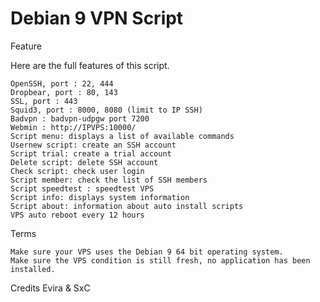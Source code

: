 # Debian 9 VPN Script

Feature

Here are the full features of this script.

    OpenSSH, port : 22, 444
    Dropbear, port : 80, 143
    SSL, port : 443
    Squid3, port : 8000, 8080 (limit to IP SSH)
    Badvpn : badvpn-udpgw port 7200
    Webmin : http://IPVPS:10000/
    Script menu: displays a list of available commands
    Usernew script: create an SSH account
    Script trial: create a trial account
    Delete script: delete SSH account
    Check script: check user login
    Script member: check the list of SSH members
    Script speedtest : speedtest VPS
    Script info: displays system information
    Script about: information about auto install scripts
    VPS auto reboot every 12 hours

Terms

    Make sure your VPS uses the Debian 9 64 bit operating system.
    Make sure the VPS condition is still fresh, no application has been installed.

Credits
  Evira & SxC
